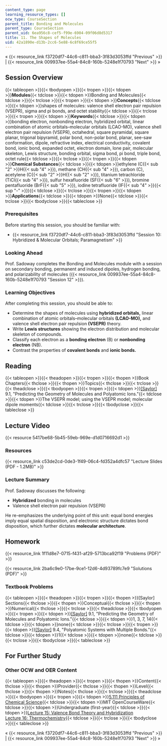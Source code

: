```yaml
---
content_type: page
learning_resource_types: []
ocw_type: CourseSection
parent_title: Bonding and Molecules
parent_type: CourseSection
parent_uid: 6ea956c8-cef5-f99e-6904-09f06d8d5317
title: 11. The Shapes of Molecules
uid: 42a1890e-d13b-2cc6-5e88-6c8f69ce55f5
---
```

« {{< resource_link f3720df7-44c6-c811-bba3-3f83d3053ffd "Previous" >}} | {{< resource_link 009937ee-55a4-84c8-160b-5248e1f70793 "Next" >}} »

## Session Overview

{{< tableopen >}}{{< tbodyopen >}}{{< tropen >}}{{< tdopen >}}**Modules**{{< tdclose >}}{{< tdopen >}}Bonding and Molecules{{< tdclose >}}{{< trclose >}}{{< tropen >}}{{< tdopen >}}**Concepts**{{< tdclose >}}{{< tdopen >}}shapes of molecules: valence shell electron pair repulsion (VSEPR), sigma and pi bonds, and octet stability{{< tdclose >}}{{< trclose >}}{{< tropen >}}{{< tdopen >}}**Keywords**{{< tdclose >}}{{< tdopen >}}bonding electron, nonbonding electron, hybridized orbital, linear combination of atomic orbitals–molecular orbitals (LCAO-MO), valence shell electron pair repulsion (VSEPR), octahedral, square pyramidal, square planar, trigonal bipyramid, polar bond, non-polar bond, planar, see-saw conformation, dipole, refractive index, electrical conductivity, covalent bond, ionic bond, expanded octet, electron domain, lone pair, molecular skeleton, Lewis structure, bonding orbital, sigma bond, pi bond, triple bond, octet rule{{< tdclose >}}{{< trclose >}}{{< tropen >}}{{< tdopen >}}**Chemical Substances**{{< tdclose >}}{{< tdopen >}}ethylene (C{{< sub "2" >}}H{{< sub "4" >}}), methane (CH{{< sub "4" >}}), carbon (C), acetylene (C{{< sub "2" >}}H{{< sub "2" >}}), titanium tetrachloride (TiCl{{< sub "4" >}}), sulfur hexafluoride (SF{{< sub "6" >}}), bromine pentafluoride (BrF{{< sub "5" >}}), iodine tetrafluoride (IF{{< sub "4" >}}{{< sup "-" >}}){{< tdclose >}}{{< trclose >}}{{< tropen >}}{{< tdopen >}}**Applications**{{< tdclose >}}{{< tdopen >}}None{{< tdclose >}}{{< trclose >}}{{< tbodyclose >}}{{< tableclose >}}

### Prerequisites

Before starting this session, you should be familiar with:

- {{< resource_link f3720df7-44c6-c811-bba3-3f83d3053ffd "Session 10: Hybridized & Molecular Orbitals; Paramagnetism" >}}

### Looking Ahead

Prof. Sadoway completes the Bonding and Molecules module with a session on secondary bonding, permanent and induced dipoles, hydrogen bonding, and polarizability of molecules ({{< resource_link 009937ee-55a4-84c8-160b-5248e1f70793 "Session 12" >}}).

### Learning Objectives

After completing this session, you should be able to:

- Determine the shapes of molecules using **hybridized orbitals,** linear combination of atomic orbitals–molecular orbitals **(LCAO-MO),** and valence shell electron pair repulsion **(VSEPR)** theory.
- Write **Lewis structures** showing the electron distribution and molecular skeleton of compounds.
- Classify each electron as a **bonding electron** (B) or **nonbonding electron** (NB).
- Contrast the properties of **covalent bonds** and **ionic bonds.**

## Reading

{{< tableopen >}}{{< theadopen >}}{{< tropen >}}{{< thopen >}}Book Chapters{{< thclose >}}{{< thopen >}}Topics{{< thclose >}}{{< trclose >}}{{< theadclose >}}{{< tbodyopen >}}{{< tropen >}}{{< tdopen >}}[\[Saylor\]](https://saylordotorg.github.io/text_general-chemistry-principles-patterns-and-applications-v1.0/s13-01-predicting-the-geometry-of-mol.html) 9.1, "Predicting the Geometry of Molecules and Polyatomic Ions."{{< tdclose >}}{{< tdopen >}}The VSEPR model; using the VSEPR model; molecular dipole moments{{< tdclose >}}{{< trclose >}}{{< tbodyclose >}}{{< tableclose >}}

## Lecture Video

{{< resource 5417be68-5b45-59eb-969e-d1d0716692d1 >}}

### Resources

{{< resource_link c53de2cd-0de3-1f49-06c4-fd352a4dfc57 "Lecture Slides (PDF - 1.2MB)" >}}

### Lecture Summary

Prof. Sadoway discusses the following:

- **Hybridized** bonding in molecules
- Valence shell electron pair repulsion (VSEPR)

He re-emphasizes the underlying point of this unit: equal bond energies imply equal spatial disposition, and electronic structure dictates bond disposition, which further dictates **molecular architecture**.

## Homework

{{< resource_link 1f11d8e7-0715-f431-af29-5713bca92f19 "Problems (PDF)" >}}

{{< resource_link 2ba6c9e0-17be-9ce1-12d6-4d93789fc7e9 "Solutions (PDF)" >}}

### Textbook Problems

{{< tableopen >}}{{< theadopen >}}{{< tropen >}}{{< thopen >}}\[Saylor\] Sections{{< thclose >}}{{< thopen >}}Conceptual{{< thclose >}}{{< thopen >}}Numerical{{< thclose >}}{{< trclose >}}{{< theadclose >}}{{< tbodyopen >}}{{< tropen >}}{{< tdopen >}}[\[Saylor\]](https://saylordotorg.github.io/text_general-chemistry-principles-patterns-and-applications-v1.0/s13-01-predicting-the-geometry-of-mol.html) 9.1, "Predicting the Geometry of Molecules and Polyatomic Ions."{{< tdclose >}}{{< tdopen >}}1, 3, 7, 14{{< tdclose >}}{{< tdopen >}}none{{< tdclose >}}{{< trclose >}}{{< tropen >}}{{< tdopen >}}[\[Saylor\]](https://saylordotorg.github.io/text_general-chemistry-principles-patterns-and-applications-v1.0/s13-04-polyatomic-systems-with-multip.html) 9.4, "Polyatomic Systems with Multiple Bonds."{{< tdclose >}}{{< tdopen >}}1{{< tdclose >}}{{< tdopen >}}none{{< tdclose >}}{{< trclose >}}{{< tbodyclose >}}{{< tableclose >}}

## For Further Study

### Other OCW and OER Content

{{< tableopen >}}{{< theadopen >}}{{< tropen >}}{{< thopen >}}Content{{< thclose >}}{{< thopen >}}Provider{{< thclose >}}{{< thopen >}}Level{{< thclose >}}{{< thopen >}}Notes{{< thclose >}}{{< trclose >}}{{< theadclose >}}{{< tbodyopen >}}{{< tropen >}}{{< tdopen >}}[5.111 Principles of Chemical Science](/courses/5-111-principles-of-chemical-science-fall-2008){{< tdclose >}}{{< tdopen >}}MIT OpenCourseWare{{< tdclose >}}{{< tdopen >}}Undergraduate (first-year){{< tdclose >}}{{< tdopen >}}[Lecture 15: Valence Bond Theory and Hybridization](/courses/5-111-principles-of-chemical-science-fall-2008/pages/video-lectures/lecture-15)    
[Lecture 16: Thermochemistry](/courses/5-111-principles-of-chemical-science-fall-2008/pages/video-lectures/lecture-16){{< tdclose >}}{{< trclose >}}{{< tbodyclose >}}{{< tableclose >}}

« {{< resource_link f3720df7-44c6-c811-bba3-3f83d3053ffd "Previous" >}} | {{< resource_link 009937ee-55a4-84c8-160b-5248e1f70793 "Next" >}} »